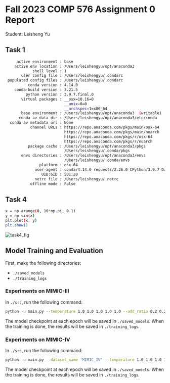 # Fall 2023 COMP 576 Assignment 0 Report
Student: Leisheng Yu

## Task 1
```bash
     active environment : base
    active env location : /Users/leishengyu/opt/anaconda3
            shell level : 1
       user config file : /Users/leishengyu/.condarc
 populated config files : /Users/leishengyu/.condarc
          conda version : 4.14.0
    conda-build version : 3.21.5
         python version : 3.9.7.final.0
       virtual packages : __osx=10.16=0
                          __unix=0=0
                          __archspec=1=x86_64
       base environment : /Users/leishengyu/opt/anaconda3  (writable)
      conda av data dir : /Users/leishengyu/opt/anaconda3/etc/conda
  conda av metadata url : None
           channel URLs : https://repo.anaconda.com/pkgs/main/osx-64
                          https://repo.anaconda.com/pkgs/main/noarch
                          https://repo.anaconda.com/pkgs/r/osx-64
                          https://repo.anaconda.com/pkgs/r/noarch
          package cache : /Users/leishengyu/opt/anaconda3/pkgs
                          /Users/leishengyu/.conda/pkgs
       envs directories : /Users/leishengyu/opt/anaconda3/envs
                          /Users/leishengyu/.conda/envs
               platform : osx-64
             user-agent : conda/4.14.0 requests/2.26.0 CPython/3.9.7 Darwin/22.5.0 OSX/10.16
                UID:GID : 501:20
             netrc file : /Users/leishengyu/.netrc
           offline mode : False
```

## Task 4
```bash
x = np.arange(0, 10*np.pi, 0.1)
y = np.sin(x)
plt.plot(x, y)
plt.show()
```
![task4_fig](https://github.com/ThunderbornSakana/SHy/assets/84387542/e0e3816a-3af2-456f-8181-41570646179f)



## Model Training and Evaluation
First, make the following directories:
- `./saved_models`
- `./training_logs`
### Experiments on MIMIC-III
In `./src`, run the following command:
```bash
python -u main.py --temperature 1.0 1.0 1.0 1.0 1.0 --add_ratio 0.2 0.2 0.2 0.2 0.2 --loss_weight 1.0 0.003 0.00025 0.0 0.04
```
The model checkpoint at each epoch will be saved in `./saved_models`. When the training is done, the results will be saved in `./training_logs`.

### Experiments on MIMIC-IV
In `./src`, run the following command:
```bash
python -u main.py --dataset_name 'MIMIC_IV' --temperature 1.0 1.0 1.0 1.0 1.0 --add_ratio 0.2 0.2 0.2 0.2 0.2 --loss_weight 1.0 0.003 0.00025 0.0 0.04
```
The model checkpoint at each epoch will be saved in `./saved_models`. When the training is done, the results will be saved in `./training_logs`.
